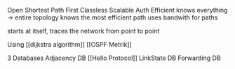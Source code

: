 Open Shortest Path First
Classless
Scalable
Auth
Efficient
knows everything -> entire topology
knows the most efficient path
uses bandwith for paths

starts at itself, traces the network from point to point

Using [[dijkstra algorithm]]
[[OSPF Metrik]]

3 Databases
Adjacency DB [[Hello Protocol]]
LinkState DB
Forwarding DB